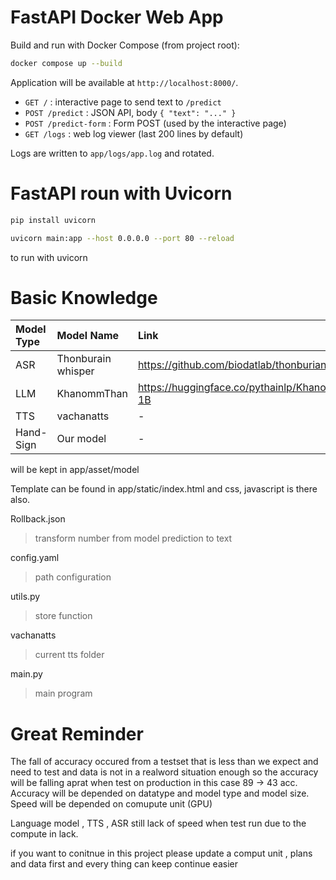 # FastAPI Docker Web App

Build and run with Docker Compose (from project root):

```bash
docker compose up --build
```


Application will be available at `http://localhost:8000/`.

- `GET /` : interactive page to send text to `/predict`
- `POST /predict` : JSON API, body `{ "text": "..." }`
- `POST /predict-form` : Form POST (used by the interactive page)
- `GET /logs` : web log viewer (last 200 lines by default) 

Logs are written to `app/logs/app.log` and rotated.



# FastAPI roun with Uvicorn

```bash
pip install uvicorn
```

```bash
uvicorn main:app --host 0.0.0.0 --port 80 --reload
```
to run with uvicorn

# Basic Knowledge

| Model Type | Model Name | Link |
| :------ | :---------- | :------ |
| ASR | Thonburain whisper | https://github.com/biodatlab/thonburian-whisper | 
| LLM | KhanommThan | https://huggingface.co/pythainlp/KhanomTanLLM-1B |
| TTS | vachanatts | - |
| Hand-Sign | Our model | - |

will be kept in app/asset/model

Template can be found in app/static/index.html and css, javascript is there also.

Rollback.json 
> transform number from model prediction to text

config.yaml 
> path configuration

utils.py 
> store function

vachanatts 
> current tts folder

main.py 
> main program

# Great Reminder
  The fall of accuracy occured from a testset that is less than we expect and need to test and data is not in a realword situation enough so the accuracy will be falling aprat when test on production in this case 89 -> 43 acc.
  Accuracy will be depended on datatype and model type and model size. Speed will be depended on comupute unit (GPU)

  Language model , TTS , ASR still lack of speed when test run due to the compute in lack. 


  if you want to conitnue in this project please update a comput unit , plans and data first and every thing can keep continue easier

  
